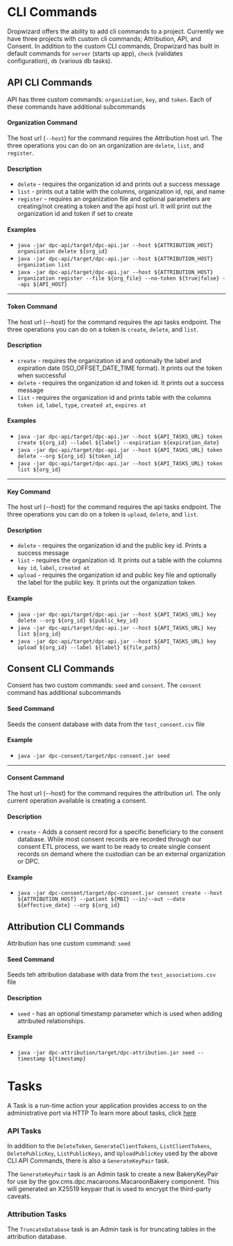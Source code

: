 # CLI Commands
Dropwizard offers the ability to add cli commands to a project.  Currently we have three projects with custom cli commands; Attribution, API, and Consent. In addition to the custom CLI commands, Dropwizard has built in default commands for `server` (starts up app), `check` (validates configuration), `db` (various db tasks).

## API CLI Commands
API has three custom commands: `organization`, `key`, and `token`.  Each of these commands have additional subcommands

#### Organization Command
The host url (`--host`) for the command requires the Attribution host url.  The three operations you can do on an organization are `delete`, `list`, and `register`.

#### Description
* `delete` - requires the organization id and prints out a success message
* `list` - prints out a table with the columns, organization id, npi, and name
* `register` - requires an organization file and optional parameters are creating/not creating a token and the api host url. It will print out the organization id and token if set to create

#### Examples
* `java -jar dpc-api/target/dpc-api.jar --host ${ATTRIBUTION_HOST} organization delete ${org_id}`
* `java -jar dpc-api/target/dpc-api.jar --host ${ATTRIBUTION_HOST} organization list`
* `java -jar dpc-api/target/dpc-api.jar --host ${ATTRIBUTION_HOST} organization register --file ${org_file} --no-token ${true|false} --api ${API_HOST}`

---
#### Token Command
The host url (--host) for the command requires the api tasks endpoint. The three operations you can do on a token is `create`, `delete`, and `list`.

#### Description
* `create` - requires the organization id and optionally the label and expiration date (ISO_OFFSET_DATE_TIME format). It prints out the token when successful
* `delete` - requires the organization id and token id. It prints out a success message
* `list` - requires the organization id and prints table with the columns `token id`, `label`, `type`, `created at`, `expires at`

#### Examples
* `java -jar dpc-api/target/dpc-api.jar --host ${API_TASKS_URL} token create ${org_id} --label ${label} --expiration ${expiration_date}`
* `java -jar dpc-api/target/dpc-api.jar --host ${API_TASKS_URL} token delete --org ${org_id} ${token_id}`
* `java -jar dpc-api/target/dpc-api.jar --host ${API_TASKS_URL} token list ${org_id}`

---
#### Key Command
The host url (--host) for the command requires the api tasks endpoint. The three operations you can do on a token is `upload`, `delete`, and `list`.

#### Description
* `delete` - requires the organization id and the public key id. Prints a success message
* `list` - requires the organization id. It prints out a table with the columns `key id`, `label`, `created at`
* `upload` - requires the organization id and public key file and optionally the label for the public key. It prints out the organization token

#### Example
* `java -jar dpc-api/target/dpc-api.jar --host ${API_TASKS_URL} key delete --org ${org_id} ${public_key_id}`
* `java -jar dpc-api/target/dpc-api.jar --host ${API_TASKS_URL} key list ${org_id}`
* `java -jar dpc-api/target/dpc-api.jar --host ${API_TASKS_URL} key upload ${org_id} --label ${label} ${file_path}`

## Consent CLI Commands
Consent has two custom commands: `seed` and `consent`. The `consent` command has additional subcommands

#### Seed Command
Seeds the consent database with data from the `test_consent.csv` file

#### Example
* `java -jar dpc-consent/target/dpc-consent.jar seed`

---
#### Consent Command
The host url (--host) for the command requires the attribution url. The only current operation available is creating a consent.

#### Description
* `create` - Adds a consent record for a specific beneficiary to the consent database. While most consent records are recorded through our consent ETL process, we want to be ready to create single consent records on demand where the custodian can be an external organization or DPC.

#### Example
* `java -jar dpc-consent/target/dpc-consent.jar consent create --host ${ATTRIBUTION_HOST} --patient ${MBI} --in/--out --date ${effective_date} --org ${org_id}`

## Attribution CLI Commands
Attribution has one custom command: `seed`

#### Seed Command
Seeds teh attribution database with data from the `test_associations.csv` file

#### Description
* `seed` - has an optional timestamp parameter which is used when adding attributed relationships.

#### Example
* `java -jar dpc-attribution/target/dpc-attribution.jar seed --timestamp ${timestamp}`

# Tasks
A Task is a run-time action your application provides access to on the administrative port via HTTP
To learn more about tasks, click [here](https://www.dropwizard.io/en/latest/manual/core.html#tasks)

### API Tasks
In addition to the `DeleteToken`, `GenerateClientTokens`, `ListClientTokens`, `DeletePublicKey`, `ListPublicKeys`, and
 `UploadPublicKey` used by the above CLI API Commands, there is also a `GenerateKeyPair` task.

The `GenerateKeyPair` task is an Admin task to create a new BakeryKeyPair for use by the 
gov.cms.dpc.macaroons.MacaroonBakery component. This will generated an X25519 keypair that is used to encrypt the 
third-party caveats.

### Attribution Tasks
The `TruncateDatabase` task is an Admin task is for truncating tables in the attribution database.
